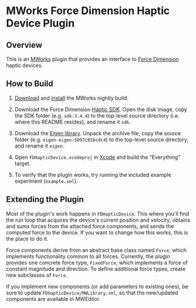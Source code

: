 MWorks Force Dimension Haptic Device Plugin
===========================================


Overview
--------

This is an [MWorks](http://mworks-project.org/) plugin that provides an interface to [Force Dimension](http://www.forcedimension.com/) haptic devices.


How to Build
------------

1. [Download](http://mworks-project.org/downloads/) and [install](http://help.mworks-project.org/kb/installation/installing-mworks) the MWorks nightly build.

2. Download the Force Dimension [Haptic SDK](http://www.forcedimension.com/sdk-overview).  Open the disk image, copy the SDK folder (e.g. `sdk-3.4.4`) to the top-level source directory (i.e. where this README resides), and rename it `sdk`.

3. Download the [Eigen library](http://eigen.tuxfamily.org/).  Unpack the archive file, copy the source folder (e.g. `eigen-eigen-5097c01bcdc4`) to the top-level source directory, and rename it `eigen`.

4. Open `FDHapticDevice.xcodeproj` in [Xcode](https://developer.apple.com/xcode/) and build the "Everything" target.

5. To verify that the plugin works, try running the included example experiment (`example.xml`).


Extending the Plugin
--------------------

Most of the plugin's work happens in `FDHapticDevice`.  This where you'll find the run loop that acquires the device's current position and velocity, obtains and sums forces from the attached force components, and sends the computed force to the device.  If you want to change how this works, this is the place to do it.

Force components derive from an abstract base class named `Force`, which implements functionality common to all forces.  Currently, the plugin provides one concrete force type, `FixedForce`, which implements a force of constant magnitude and direction.  To define additional force types, create new subclasses of `Force`.

If you implement new components (or add parameters to existing ones), be sure to update `FDHapticDevice/MWLibrary.xml`, so that the new/updated components are available in MWEditor.
